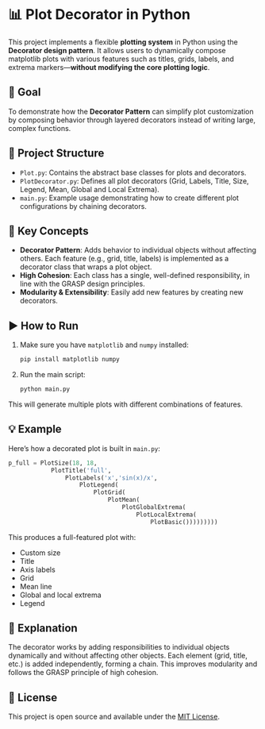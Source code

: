 
# 📊 Plot Decorator in Python

This project implements a flexible **plotting system** in Python using the **Decorator design pattern**. It allows users to dynamically compose matplotlib plots with various features such as titles, grids, labels, and extrema markers—**without modifying the core plotting logic**.

## 🎯 Goal

To demonstrate how the **Decorator Pattern** can simplify plot customization by composing behavior through layered decorators instead of writing large, complex functions.

## 🧩 Project Structure

- `Plot.py`: Contains the abstract base classes for plots and decorators.
- `PlotDecorator.py`: Defines all plot decorators (Grid, Labels, Title, Size, Legend, Mean, Global and Local Extrema).
- `main.py`: Example usage demonstrating how to create different plot configurations by chaining decorators.

## 🧠 Key Concepts

- **Decorator Pattern**: Adds behavior to individual objects without affecting others. Each feature (e.g., grid, title, labels) is implemented as a decorator class that wraps a plot object.
- **High Cohesion**: Each class has a single, well-defined responsibility, in line with the GRASP design principles.
- **Modularity & Extensibility**: Easily add new features by creating new decorators.

## ▶️ How to Run

1. Make sure you have `matplotlib` and `numpy` installed:
   ```bash
   pip install matplotlib numpy
   ```

2. Run the main script:
   ```bash
   python main.py
   ```

This will generate multiple plots with different combinations of features.

## 💡 Example

Here’s how a decorated plot is built in `main.py`:

```python
p_full = PlotSize(18, 18,
            PlotTitle('full',
                PlotLabels('x','sin(x)/x',
                    PlotLegend(
                        PlotGrid(
                            PlotMean(
                                PlotGlobalExtrema(
                                    PlotLocalExtrema(
                                        PlotBasic()))))))))
```

This produces a full-featured plot with:
- Custom size
- Title
- Axis labels
- Grid
- Mean line
- Global and local extrema
- Legend

## 📝 Explanation
The decorator works by adding responsibilities to individual objects dynamically and without affecting other objects. Each element (grid, title, etc.) is added independently, forming a chain. This improves modularity and follows the GRASP principle of high cohesion.

## 📄 License

This project is open source and available under the [MIT License](LICENSE).
